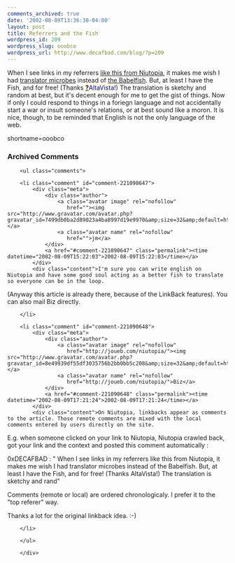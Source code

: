 ```yaml
---
comments_archived: true
date: '2002-08-09T13:36:30-04:00'
layout: post
title: Referrers and the Fish
wordpress_id: 209
wordpress_slug: ooobco
wordpress_url: http://www.decafbad.com/blog/?p=209
---
```

<p>When I see links in my referrers <a href="http://www.joueb.com/niutopia/news/155.shtml">like this from Niutopia</a>, it makes me wish I had <a href="http://www.scifi.com/farscape/notes/translator.html">translator microbes</a> instead of <a href="http://babelfish.altavista.com/urltrurl?url=http%3A%2F%2Fwww.joueb.com%2Fniutopia%2Fnews%2F155.shtml&amp;lp=fr_en&amp;tt=url">the Babelfish</a>.  But, at least I have the Fish, and for free!  (Thanks <span style='background : #FFFFCE;'><a href="http://www.decafbad.com/twiki/bin/edit/Main/AltaVista?topicparent=Main.FilterData"><b>?</b></a><font color="#0000FF">AltaVista</font></span>!)  The translation is sketchy and random at best, but it's decent enough for me to get the gist of things.  Now if only I could respond to things in a foriegn language and not accidentally start a war or insult someone's relations, or at best sound like a moron.  It is nice, though, to be reminded that English is not the only language of the web.</p>
<!--more-->
shortname=ooobco

<div id="comments" class="comments archived-comments">
            <h3>Archived Comments</h3>
            
        <ul class="comments">
            
        <li class="comment" id="comment-221090647">
            <div class="meta">
                <div class="author">
                    <a class="avatar image" rel="nofollow" 
                       href=""><img src="http://www.gravatar.com/avatar.php?gravatar_id=7499db0ba2d89023a4ba8997d19e9970&amp;size=32&amp;default=http://mediacdn.disqus.com/1320279820/images/noavatar32.png"/></a>
                    <a class="avatar name" rel="nofollow" 
                       href="">jm</a>
                </div>
                <a href="#comment-221090647" class="permalink"><time datetime="2002-08-09T15:22:03">2002-08-09T15:22:03</time></a>
            </div>
            <div class="content">I'm sure you can write english on Niutopia and have some good soul acting as a better fish to translate so everyone can be in the loop.
(Anyway this article is already there, because of the LinkBack features).
You can also mail Biz directly.</div>
            
        </li>
    
        <li class="comment" id="comment-221090648">
            <div class="meta">
                <div class="author">
                    <a class="avatar image" rel="nofollow" 
                       href="http://joueb.com/niutopia/"><img src="http://www.gravatar.com/avatar.php?gravatar_id=8e49939df55df3035756b2bb0bb5c208&amp;size=32&amp;default=http://mediacdn.disqus.com/1320279820/images/noavatar32.png"/></a>
                    <a class="avatar name" rel="nofollow" 
                       href="http://joueb.com/niutopia/">Biz</a>
                </div>
                <a href="#comment-221090648" class="permalink"><time datetime="2002-08-09T17:21:24">2002-08-09T17:21:24</time></a>
            </div>
            <div class="content">On Niutopia, linkbacks appear as comments to the article. Those remote comments are mixed with the local comments entered by users directly on the site.

E.g. when someone clicked on your link to Niutopia, Niutopia crawled back, got your link and the context and posted this comment automatically :

0xDECAFBAD : " When I see links in my referrers like this from Niutopia, it makes me wish I had translator microbes instead of the Babelfish. But, at least I have the Fish, and for free! (Thanks AltaVista!) The translation is sketchy and rand"

Comments (remote or local) are ordered chronologicaly. I prefer it to the "top referer" way.

Thanks a lot for the original linkback idea. :-)</div>
            
        </li>
    
        </ul>
    
        </div>
    